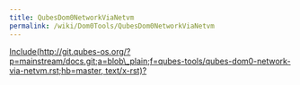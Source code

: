 ```yaml
---
title: QubesDom0NetworkViaNetvm
permalink: /wiki/Dom0Tools/QubesDom0NetworkViaNetvm
---
```


[Include(http://git.qubes-os.org/?p=mainstream/docs.git;a=blob\_plain;f=qubes-tools/qubes-dom0-network-via-netvm.rst;hb=master, text/x-rst)?](/wiki/Dom0Tools/Include(http%3A/git.qubes-os.org?p=mainstream/docs.git;a=blob_plain;f=qubes-tools/qubes-dom0-network-via-netvm.rst;hb=master,%20text/x-rst))
